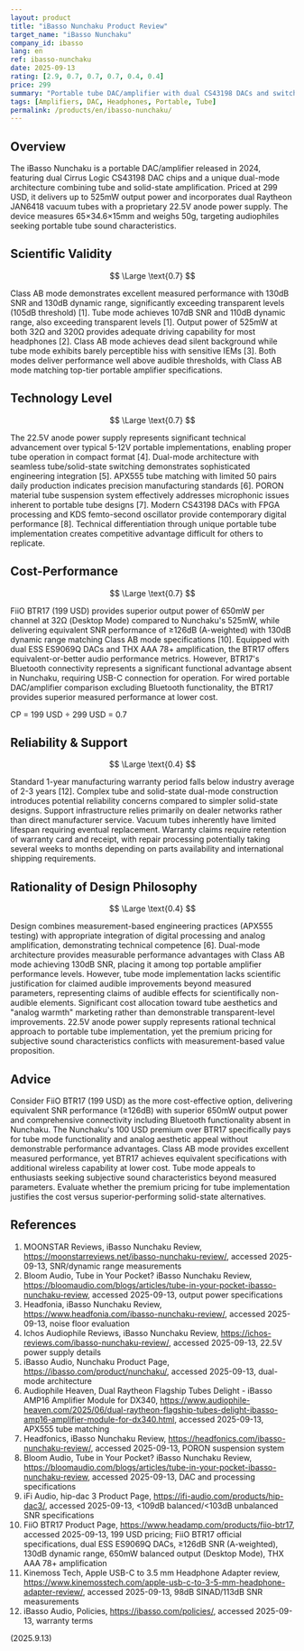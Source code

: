 ```yaml
---
layout: product
title: "iBasso Nunchaku Product Review"
target_name: "iBasso Nunchaku"
company_id: ibasso
lang: en
ref: ibasso-nunchaku
date: 2025-09-13
rating: [2.9, 0.7, 0.7, 0.7, 0.4, 0.4]
price: 299
summary: "Portable tube DAC/amplifier with dual CS43198 DACs and switchable tube/solid-state modes, featuring 525mW output power and unique 22.5V tube power supply"
tags: [Amplifiers, DAC, Headphones, Portable, Tube]
permalink: /products/en/ibasso-nunchaku/
---
```

## Overview

The iBasso Nunchaku is a portable DAC/amplifier released in 2024, featuring dual Cirrus Logic CS43198 DAC chips and a unique dual-mode architecture combining tube and solid-state amplification. Priced at 299 USD, it delivers up to 525mW output power and incorporates dual Raytheon JAN6418 vacuum tubes with a proprietary 22.5V anode power supply. The device measures 65×34.6×15mm and weighs 50g, targeting audiophiles seeking portable tube sound characteristics.

## Scientific Validity

$$ \Large \text{0.7} $$

Class AB mode demonstrates excellent measured performance with 130dB SNR and 130dB dynamic range, significantly exceeding transparent levels (105dB threshold) [1]. Tube mode achieves 107dB SNR and 110dB dynamic range, also exceeding transparent levels [1]. Output power of 525mW at both 32Ω and 320Ω provides adequate driving capability for most headphones [2]. Class AB mode achieves dead silent background while tube mode exhibits barely perceptible hiss with sensitive IEMs [3]. Both modes deliver performance well above audible thresholds, with Class AB mode matching top-tier portable amplifier specifications.

## Technology Level

$$ \Large \text{0.7} $$

The 22.5V anode power supply represents significant technical advancement over typical 5-12V portable implementations, enabling proper tube operation in compact format [4]. Dual-mode architecture with seamless tube/solid-state switching demonstrates sophisticated engineering integration [5]. APX555 tube matching with limited 50 pairs daily production indicates precision manufacturing standards [6]. PORON material tube suspension system effectively addresses microphonic issues inherent to portable tube designs [7]. Modern CS43198 DACs with FPGA processing and KDS femto-second oscillator provide contemporary digital performance [8]. Technical differentiation through unique portable tube implementation creates competitive advantage difficult for others to replicate.

## Cost-Performance

$$ \Large \text{0.7} $$

FiiO BTR17 (199 USD) provides superior output power of 650mW per channel at 32Ω (Desktop Mode) compared to Nunchaku's 525mW, while delivering equivalent SNR performance of ≥126dB (A-weighted) with 130dB dynamic range matching Class AB mode specifications [10]. Equipped with dual ESS ES9069Q DACs and THX AAA 78+ amplification, the BTR17 offers equivalent-or-better audio performance metrics. However, BTR17's Bluetooth connectivity represents a significant functional advantage absent in Nunchaku, requiring USB-C connection for operation. For wired portable DAC/amplifier comparison excluding Bluetooth functionality, the BTR17 provides superior measured performance at lower cost.

CP = 199 USD ÷ 299 USD = 0.7

## Reliability & Support

$$ \Large \text{0.4} $$

Standard 1-year manufacturing warranty period falls below industry average of 2-3 years [12]. Complex tube and solid-state dual-mode construction introduces potential reliability concerns compared to simpler solid-state designs. Support infrastructure relies primarily on dealer networks rather than direct manufacturer service. Vacuum tubes inherently have limited lifespan requiring eventual replacement. Warranty claims require retention of warranty card and receipt, with repair processing potentially taking several weeks to months depending on parts availability and international shipping requirements.

## Rationality of Design Philosophy

$$ \Large \text{0.4} $$

Design combines measurement-based engineering practices (APX555 testing) with appropriate integration of digital processing and analog amplification, demonstrating technical competence [6]. Dual-mode architecture provides measurable performance advantages with Class AB mode achieving 130dB SNR, placing it among top portable amplifier performance levels. However, tube mode implementation lacks scientific justification for claimed audible improvements beyond measured parameters, representing claims of audible effects for scientifically non-audible elements. Significant cost allocation toward tube aesthetics and "analog warmth" marketing rather than demonstrable transparent-level improvements. 22.5V anode power supply represents rational technical approach to portable tube implementation, yet the premium pricing for subjective sound characteristics conflicts with measurement-based value proposition.

## Advice

Consider FiiO BTR17 (199 USD) as the more cost-effective option, delivering equivalent SNR performance (≥126dB) with superior 650mW output power and comprehensive connectivity including Bluetooth functionality absent in Nunchaku. The Nunchaku's 100 USD premium over BTR17 specifically pays for tube mode functionality and analog aesthetic appeal without demonstrable performance advantages. Class AB mode provides excellent measured performance, yet BTR17 achieves equivalent specifications with additional wireless capability at lower cost. Tube mode appeals to enthusiasts seeking subjective sound characteristics beyond measured parameters. Evaluate whether the premium pricing for tube implementation justifies the cost versus superior-performing solid-state alternatives.

## References

1. MOONSTAR Reviews, iBasso Nunchaku Review, https://moonstarreviews.net/ibasso-nunchaku-review/, accessed 2025-09-13, SNR/dynamic range measurements
2. Bloom Audio, Tube in Your Pocket? iBasso Nunchaku Review, https://bloomaudio.com/blogs/articles/tube-in-your-pocket-ibasso-nunchaku-review, accessed 2025-09-13, output power specifications
3. Headfonia, iBasso Nunchaku Review, https://www.headfonia.com/ibasso-nunchaku-review/, accessed 2025-09-13, noise floor evaluation
4. Ichos Audiophile Reviews, iBasso Nunchaku Review, https://ichos-reviews.com/ibasso-nunchaku-review/, accessed 2025-09-13, 22.5V power supply details
5. iBasso Audio, Nunchaku Product Page, https://ibasso.com/product/nunchaku/, accessed 2025-09-13, dual-mode architecture
6. Audiophile Heaven, Dual Raytheon Flagship Tubes Delight - iBasso AMP16 Amplifier Module for DX340, https://www.audiophile-heaven.com/2025/06/dual-raytheon-flagship-tubes-delight-ibasso-amp16-amplifier-module-for-dx340.html, accessed 2025-09-13, APX555 tube matching
7. Headfonics, iBasso Nunchaku Review, https://headfonics.com/ibasso-nunchaku-review/, accessed 2025-09-13, PORON suspension system
8. Bloom Audio, Tube in Your Pocket? iBasso Nunchaku Review, https://bloomaudio.com/blogs/articles/tube-in-your-pocket-ibasso-nunchaku-review, accessed 2025-09-13, DAC and processing specifications
9. iFi Audio, hip-dac 3 Product Page, https://ifi-audio.com/products/hip-dac3/, accessed 2025-09-13, <109dB balanced/<103dB unbalanced SNR specifications
10. FiiO BTR17 Product Page, https://www.headamp.com/products/fiio-btr17, accessed 2025-09-13, 199 USD pricing; FiiO BTR17 official specifications, dual ESS ES9069Q DACs, ≥126dB SNR (A-weighted), 130dB dynamic range, 650mW balanced output (Desktop Mode), THX AAA 78+ amplification
11. Kinemoss Tech, Apple USB-C to 3.5 mm Headphone Adapter review, https://www.kinemosstech.com/apple-usb-c-to-3-5-mm-headphone-adapter-review/, accessed 2025-09-13, 98dB SINAD/113dB SNR measurements
12. iBasso Audio, Policies, https://ibasso.com/policies/, accessed 2025-09-13, warranty terms

(2025.9.13)